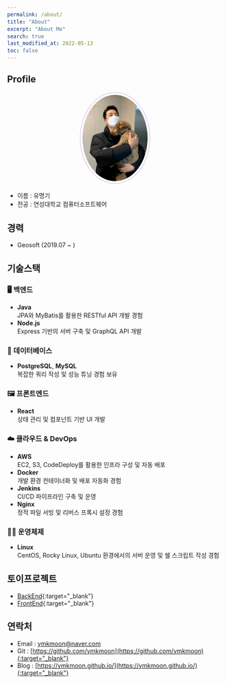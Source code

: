 ```yaml
---
permalink: /about/
title: "About"
excerpt: "About Me"
search: true
last_modified_at: 2022-05-13
toc: false
--- 
```


## Profile
<center><img src="/assets/image/author/profile_with_dog.jpg" width="30%" height="30%" style="
border: 1px solid #cab6de;
border-radius: 50%;
padding: 5px;
-moz-border-radius: 50%;
-khtml-border-radius: 50%;
-webkit-border-radius: 50%;
"></center>


* 이름 : 유명기
* 전공 : 연성대학교 컴퓨터소프트웨어

## 경력
 - Geosoft (2019.07 ~ )

## 기술스택
### 🖥️ **백엔드**
- **Java**  
  JPA와 MyBatis를 활용한 RESTful API 개발 경험
- **Node.js**  
  Express 기반의 서버 구축 및 GraphQL API 개발

### 🧱 데이터베이스
- **PostgreSQL**, **MySQL**  
  복잡한 쿼리 작성 및 성능 튜닝 경험 보유

### 🖼️ 프론트엔드
- **React**  
  상태 관리 및 컴포넌트 기반 UI 개발

### ☁️ 클라우드 & DevOps
- **AWS**  
  EC2, S3, CodeDeploy를 활용한 인프라 구성 및 자동 배포
- **Docker**  
  개발 환경 컨테이너화 및 배포 자동화 경험
- **Jenkins**  
  CI/CD 파이프라인 구축 및 운영
- **Nginx**  
  정적 파일 서빙 및 리버스 프록시 설정 경험

### 🧑‍💻 운영체제
- **Linux**  
  CentOS, Rocky Linux, Ubuntu 환경에서의 서버 운영 및 쉘 스크립트 작성 경험

## 토이프로젝트
 * [BackEnd](https://github.com/ymkmoon/toyseven){:target="_blank"}
 * [FrontEnd](https://github.com/ymkmoon/toyseven-react){:target="_blank"}

## 연락처
 * Email : [ymkmoon@naver.com](mailto:ymkmoon@naver.com)
 * Git : [https://github.com/ymkmoon](https://github.com/ymkmoon){:target="_blank"}
 * Blog : [https://ymkmoon.github.io/](https://ymkmoon.github.io/){:target="_blank"}

